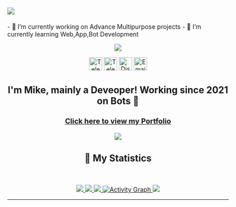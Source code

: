 
<h1 aline="center">
 <a href="https://git.io/typing-svg">
  <img src="https://readme-typing-svg.herokuapp.com?color=00ff99&lines=%22Hello+there!+%F0%9F%91%8B%F0%9F%8F%BB%22;%22I'm+Mike!%22;%22Welcome+to+my+profile!%22"/>
 </a>
</h1>
- 🔭 I’m currently working on Advance Multipurpose projects
- 🌱 I’m currently learning Web,App,Bot Development
<div align = "center">
<p align="center">
    <a href="https://Probacon.ml/">
        <img src="./Banner.png" />
    </a>
<p align="centre"> 
<a href="[https://twitter.com/br_blacky](https://twitter.com/Mrhacker)"> <img width="30px" src="https://raw.githubusercontent.com/brblacky/BrBlacky/main/icons8-twitter-100.png" title="Telegram"/></a>
<a href="https://youtube.com/@Probaconbot"> <img width="30px" src="https://raw.githubusercontent.com/brblacky/BrBlacky/main/icons8-youtube-music-500.png" title="Telegram"/></a>
<a href="https://sylanio.tk/"> <img width="30px" src="https://github.com/brblacky/BrBlacky/blob/main/icons8-website-100.png" title="Discord"/></a>
<a href="mailto: Mrhacker-@outlook.de"> <img width="30px" src="https://github.com/brblacky/BrBlacky/blob/main/icons8-email-100.png" title="Email"/> </a><br>
</p>

 ## <div align="center">I'm Mike, mainly a Deveoper! Working since 2021 on Bots 🚀</div>  

### <div align="center">[Click here to view my Portfolio](https://Probacon.ml)</div>  

![](https://cdn.discordapp.com/attachments/1047209643186860122/1048976160123518996/Im_not_a_hackers_rankcard.png) 
 
## 🔖 My Statistics
&nbsp;
<p align="center">
    <a href="https://github.com/Probaconbot/">
        <img src="https://github-readme-stats.vercel.app/api?username=Probaconbot&hide=issues,prs&count_private=true&show_owner=true&show_icons=true&bg_color=0d1117&title_color=ffffff&text_color=ffffff&icon_color=00ff99&hide_border=true/" />
    </a>
    <a href="https://github.com/Probaconbot/">
        <img src="https://github-readme-stats.vercel.app/api/top-langs/?username=MaxGamingOfficalYT&layout=compact&count_private=true&langs_count=8&card_width=445&bg_color=0d1117&title_color=ffffff&text_color=ffffff&icon_color=00ff99&hide_border=true/" />
    </a>
    <a href="https://github.com/Probaconbot/">
        <img src="https://github-readme-streak-stats.herokuapp.com?user=Probaconbot&hide_border=true&background=0D1117&currStreakLabel=FFFFFF&sideLabels=FFFFFF&currStreakNum=FFFFFF&dates=FFFFFF&sideNums=FFFFFF&fire=00ff99&ring=00ff99&stroke=FFFFFFFF)](https://git.io/streak-stats" />
    </a>
   <a href="https://github.com/Probaconbot"><img alt="Activity Graph" src="https://activity-graph.herokuapp.com/graph?username=Probaconbot&bg_color=0D1117&color=ffffff&line=00ff99&point=ffffff&area=true&hide_border=true" />
    </a>
    <a href="https://open.spotify.com/user/T?si=zYtFByGETPCb5TkEPY9emQ">
        <img src="https://spotify-github-profile.vercel.app/api/view?uid=31hyy6vwyhhsuqfylmt6p5ef6sfu&cover_image=true&theme=novatorem&bar_color=00FF99&bar_color_cover=false"/>
    </a>
</p>

------------------------------------------  
